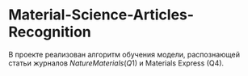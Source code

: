 # Material-Science-Articles-Recognition

В проекте реализован алгоритм обучения модели, распознающей статьи журналов $Nature Materials (Q1)$ и Materials Express (Q4).
